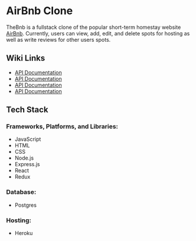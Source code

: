 # AirBnb Clone
TheBnb is a fullstack clone of the popular short-term homestay website <a href='https://www.airbnb.com/'>AirBnb</a>. Currently, users can view, add, edit, and delete spots for hosting as well as write reviews for other users spots.

## Wiki Links
- <a href='https://github.com/bshinnny/API-Project/wiki/API-Documentation'>API Documentation</a>
- <a href='https://github.com/bshinnny/API-Project/wiki/Database-Schema'>API Documentation</a>
- <a href='https://github.com/bshinnny/API-Project/wiki/Features-List'>API Documentation</a>
- <a href='https://github.com/bshinnny/API-Project/wiki/Redux-Store-State'>API Documentation</a>

## Tech Stack
### Frameworks, Platforms, and Libraries:
- JavaScript
- HTML
- CSS
- Node.js
- Express.js
- React
- Redux

### Database:
- Postgres

### Hosting:
- Heroku

<!-- # Landing Page: -->
